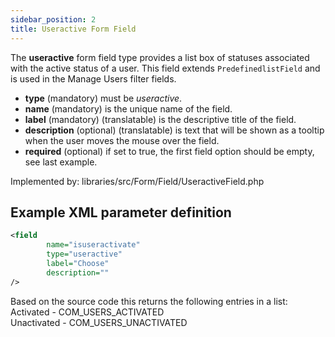 ```yaml
---
sidebar_position: 2
title: Useractive Form Field
---
```


The **useractive** form field type provides a list box of statuses associated with the active status of a user. 
This field extends `PredefinedlistField` and is used in the Manage Users filter fields.

- **type** (mandatory) must be *useractive*.
- **name** (mandatory) is the unique name of the field.
- **label** (mandatory) (translatable) is the descriptive title of the field.
- **description** (optional) (translatable) is text that will be shown as a tooltip when the user moves the mouse over the field.
- **required** (optional) if set to true, the first field option should be empty, see last example.

Implemented by: libraries/src/Form/Field/UseractiveField.php

## Example XML parameter definition

```xml
<field
        name="isuseractivate" 
        type="useractive"
        label="Choose" 
        description=""
/>
```

Based on the source code this returns the following entries in a list:  
Activated - COM_USERS_ACTIVATED  
Unactivated - COM_USERS_UNACTIVATED    